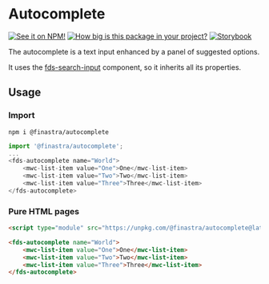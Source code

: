 # Autocomplete
[![See it on NPM!](https://img.shields.io/npm/v/@finastra/autocomplete?style=for-the-badge)](https://www.npmjs.com/package/@finastra/autocomplete)
[![How big is this package in your project?](https://img.shields.io/bundlephobia/minzip/@finastra/autocomplete?style=for-the-badge)](https://bundlephobia.com/result?p=@finastra/autocomplete)
[![Storybook](https://shields.io/badge/-Play%20with%20this%20web%20component-2a0481?logo=storybook&style=for-the-badge)](https://master--62216556f4e751003a75d602.chromatic.com/?path=/story/forms-autocomplete--default)

The autocomplete is a text input enhanced by a panel of suggested options.

It uses the [fds-search-input](https://master--62216556f4e751003a75d602.chromatic.com/?path=/story/forms-search-input--custom-icon) component, so it inherits all its properties.

## Usage

### Import

```
npm i @finastra/autocomplete
```

```ts
import '@finastra/autocomplete';
...
<fds-autocomplete name="World">
    <mwc-list-item value="One">One</mwc-list-item>
    <mwc-list-item value="Two">Two</mwc-list-item>
    <mwc-list-item value="Three">Three</mwc-list-item>
</fds-autocomplete>
```

### Pure HTML pages

```html
<script type="module" src="https://unpkg.com/@finastra/autocomplete@latest/dist/src/autocomplete.js?module"></script>

<fds-autocomplete name="World">
    <mwc-list-item value="One">One</mwc-list-item>
    <mwc-list-item value="Two">Two</mwc-list-item>
    <mwc-list-item value="Three">Three</mwc-list-item>
</fds-autocomplete>
```
